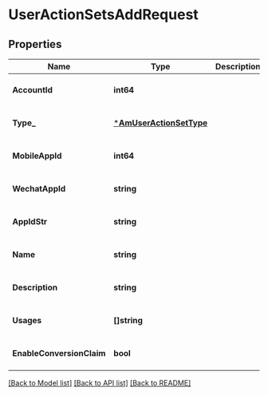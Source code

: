 # UserActionSetsAddRequest

## Properties
Name | Type | Description | Notes
------------ | ------------- | ------------- | -------------
**AccountId** | **int64** |  | [optional] [default to null]
**Type_** | [***AmUserActionSetType**](AmUserActionSetType.md) |  | [optional] [default to null]
**MobileAppId** | **int64** |  | [optional] [default to null]
**WechatAppId** | **string** |  | [optional] [default to null]
**AppIdStr** | **string** |  | [optional] [default to null]
**Name** | **string** |  | [optional] [default to null]
**Description** | **string** |  | [optional] [default to null]
**Usages** | **[]string** |  | [optional] [default to null]
**EnableConversionClaim** | **bool** |  | [optional] [default to null]

[[Back to Model list]](../README.md#documentation-for-models) [[Back to API list]](../README.md#documentation-for-api-endpoints) [[Back to README]](../README.md)


